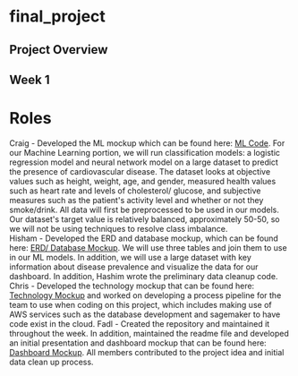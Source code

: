 # final_project

## Project Overview

## Week 1
# Roles

Craig - Developed the ML mockup which can be found here: [ML Code](). For our Machine Learning portion, we will run classification models: a logistic regression model and neural network model on a large dataset to predict the presence of cardiovascular disease. The dataset looks at objective values such as height, weight, age, and gender, measured health values such as heart rate and levels of cholesterol/ glucose, and subjective measures such as the patient's activity level and whether or not they smoke/drink. All data will first be preprocessed to be used in our models. Our dataset's target value is relatively balanced, approximately 50-50, so we will not be using techniques to resolve class imbalance.  
Hisham - Developed the ERD and database mockup, which can be found here: [ERD/ Database Mockup](). We will use three tables and join them to use in our ML models. In addition, we will use a large dataset with key information about disease prevalence and visualize the data for our dashboard. In addition, Hashim wrote the preliminary data cleanup code. 
Chris - Developed the technology mockup that can be found here: [Technology Mockup]() and worked on developing a process pipeline for the team to use when coding on this project, which includes making use of AWS services such as the database development and sagemaker to have code exist in the cloud.
Fadl - Created the repository and maintained it throughout the week. In addition, maintained the readme file and developed an initial presentation and dashboard mockup that can be found here: [Dashboard Mockup]().
All members contributed to the project idea and initial data clean up process. 

